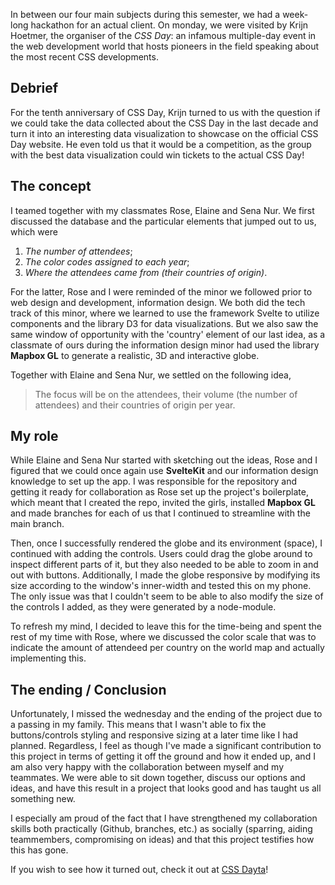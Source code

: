 In between our four main subjects during this semester, we had a week-long hackathon for an actual client. On monday, we were visited by Krijn Hoetmer, the organiser of the _CSS Day_: an infamous multiple-day event in the web development world that hosts pioneers in the field speaking about the most recent CSS developments.

## Debrief
For the tenth anniversary of CSS Day, Krijn turned to us with the question if we could take the data collected about the CSS Day in the last decade and turn it into an interesting data visualization to showcase on the official CSS Day website. He even told us that it would be a competition, as the group with the best data visualization could win tickets to the actual CSS Day!

## The concept

I teamed together with my classmates Rose, Elaine and Sena Nur. We first discussed the database and the particular elements that jumped out to us, which were

1. _The number of attendees_;
2. _The color codes assigned to each year_;
3. _Where the attendees came from (their countries of origin)_.

For the latter, Rose and I were reminded of the minor we followed prior to web design and development, information design. We both did the tech track of this minor, where we learned to use the framework Svelte to utilize components and the library D3 for data visualizations. But we also saw the same window of opportunity with the 'country' element of our last idea, as a classmate of ours during the information design minor had used the library **Mapbox GL** to generate a realistic, 3D and interactive globe.

Together with Elaine and Sena Nur, we settled on the following idea,

> The focus will be on the attendees, their volume (the number of attendees) and their countries of origin per year.

## My role

While Elaine and Sena Nur started with sketching out the ideas, Rose and I figured that we could once again use **SvelteKit** and our information design knowledge to set up the app. I was responsible for the repository and getting it ready for collaboration as Rose set up the project's boilerplate, which meant that I created the repo, invited the girls, installed **Mapbox GL** and made branches for each of us that I continued to streamline with the main branch.

Then, once I successfully rendered the globe and its environment (space), I continued with adding the controls. Users could drag the globe around to inspect different parts of it, but they also needed to be able to zoom in and out with buttons. Additionally, I made the globe responsive by modifying its size according to the window's inner-width and tested this on my phone. The only issue was that I couldn't seem to be able to also modify the size of the controls I added, as they were generated by a node-module.

To refresh my mind, I decided to leave this for the time-being and spent the rest of my time with Rose, where we discussed the color scale that was to indicate the amount of attendeed per country on the world map and actually implementing this.

## The ending / Conclusion

Unfortunately, I missed the wednesday and the ending of the project due to a passing in my family. This means that I wasn't able to fix the buttons/controls styling and responsive sizing at a later time like I had planned. Regardless, I feel as though I've made a significant contribution to this project in terms of getting it off the ground and how it ended up, and I am also very happy with the collaboration between myself and my teammates. We were able to sit down together, discuss our options and ideas, and have this result in a project that looks good and has taught us all something new.

I especially am proud of the fact that I have strengthened my collaboration skills both practically (Github, branches, etc.) as socially (sparring, aiding teammembers, compromising on ideas) and that this project testifies how this has gone.

If you wish to see how it turned out, check it out at [CSS Dayta](https://cssdayta.vercel.app/)!